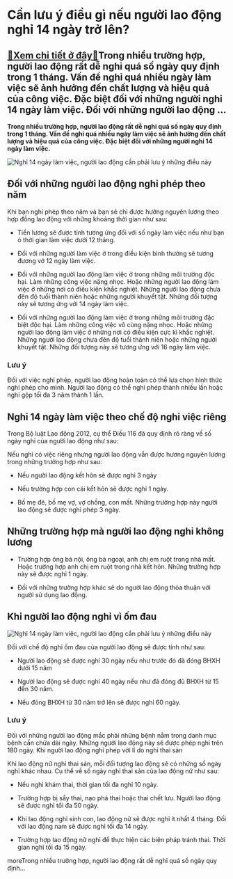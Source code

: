 Cần lưu ý điều gì nếu người lao động nghỉ 14 ngày trở lên?
==========================================================

[:gift:Xem chi tiết ở đây:gift:](https://hddtvn.com/can-luu-y-dieu-gi-neu-nguoi-lao-dong-nghi-14-ngay-tro-len/)Trong nhiều trường hợp, người lao động rất dễ nghỉ quá số ngày quy định trong 1 tháng. Vấn đề nghỉ quá nhiều ngày làm việc sẽ ảnh hưởng đến chất lượng và hiệu quả của công việc. Đặc biệt đối với những người nghỉ 14 ngày làm việc. Đối với những người lao động …
--------------------------------------------------------------------------------------------------------------------------------------------------------------------------------------------------------------------------------------------------------------------

**Trong nhiều trường hợp, người lao động rất dễ nghỉ quá số ngày quy định trong 1 tháng. Vấn đề nghỉ quá nhiều ngày làm việc sẽ ảnh hưởng đến chất lượng và hiệu quả của công việc. Đặc biệt đối với những người nghỉ 14 ngày làm việc.**


![Nghỉ 14 ngày làm việc, người lao động cần phải lưu ý những điều này](https://hddtvn.com/wp-content/uploads/2021/01/quy-dinh-nghi-phep.jpg)


Đối với những người lao động nghỉ phép theo năm
-----------------------------------------------


Khi bạn nghỉ phép theo năm và bạn sẽ chỉ được hưởng nguyên lương theo hợp đồng lao động với những khoảng thời gian như sau:




* Tiền lương sẽ được tính tương ứng đối với số ngày làm việc nếu như bạn ó thời gian làm việc dưới 12 tháng.

* Đối với những người làm việc ở trong điều kiện bình thường sẽ tương đương vớ 12 ngày làm việc.

* Đối với những người lao động làm việc ở trong những môi trường độc hại. Làm những công việc nặng nhọc. Hoặc những người lao động làm việc ở những nơi có điều kiện khắc nghiệt. Những người lao động chưa đên độ tuổi thành niên hoặc những người khuyết tật. Những đối tượng này sẽ tương ứng với 14 ngày làm việc.

* Đối với những người lao động làm việc ở trong những môi trường đặc biệt độc hại. Làm những công việc vô cùng nặng nhọc. Hoặc những người lao động làm việc ở những nơi có điều kiện cực kì khắc nghiệt. Những người lao động chưa đên độ tuổi thành niên hoặc những người khuyết tật. Những đối tượng này sẽ tương ứng với 16 ngày làm việc.



### Lưu ý


Đối với việc nghỉ phép, người lao động hoàn toàn có thể lựa chọn hình thức nghỉ phép cho mình. Người lao động có thể nghỉ phép thành nhiều lần hoặc nghỉ gộp tối đa 3 năm thành 1 lần.


Nghỉ 14 ngày làm việc theo chế độ nghỉ việc riêng
-------------------------------------------------


Trong Bộ luật Lao động 2012, cụ thể Điều 116 đã quy định rõ ràng về số ngày nghỉ của người lao động như sau:


Nếu nghỉ có việc riêng nhưng người lao động vẫn được hương nguyên lương trong những trường hợp như sau:




* Nếu người lao động kết hôn sẽ được nghỉ 3 ngày

* Nếu trường hợp con cái kết hôn sẽ được nghỉ 1 ngày.

* Bố mẹ đẻ, bố mẹ vợ, vợ chồng, con mất. Những trường hợp này người lao động sẽ được nghỉ phép 3 ngày.



Những trường hợp mà người lao động nghỉ không lương
---------------------------------------------------




* Trường hợp ông bà nội, ông bà ngoại, anh chị em ruột trong nhà mất. Hoặc trường hợp anh chị em ruột trong nhà kết hôn. Những trường hợp này sẽ được nghỉ 1 ngày.

* Đối với những trường hợp khác sẽ do người lao động thỏa thuận với người sử dụng lao động.



Khi người lao động nghỉ vì ốm đau
---------------------------------


![Nghỉ 14 ngày làm việc, người lao động cần phải lưu ý những điều này](https://hddtvn.com/wp-content/uploads/2021/01/nhung-yeu-cau-khi-nghi-phep-2.jpg)


Đối với chế độ nghỉ ốm đau của người lao động sẽ được tính như sau:




* Người lao động sẽ được nghỉ 30 ngày nếu như trước đó đã đóng BHXH dưới 15 năm

* Người lao động sẽ được nghỉ 40 ngày nếu như đã đóng đủ BHXH từ 15 đến 30 năm.

* Nếu đóng BHXH từ 30 năm trở lên sẽ được nghỉ 60 ngày.



### Lưu ý


Đối với những người lao động mắc phải những bệnh nằm trong danh mục bệnh cần chữa dài ngày. Những người lao động này sẽ được phép nghỉ trên 180 ngày. Khi người lao động nghỉ phép với lí do nghỉ thai sản


Khi lao động nữ nghỉ thai sản, mỗi đối tượng lao động sẽ có những số ngày nghỉ khác nhau. Cụ thể về số ngày nghỉ thai sản của lao động nữ như sau:




* Nếu nghỉ khám thai, thời gian tối đa nghỉ 10 ngày.

* Trường hợp bị sẩy thai, nạo phá thai hoặc thai chết lưu. Người lao động sẽ được nghỉ tối đa 50 ngày.

* Khi lao động nghỉ sinh con, lao động nữ sẽ được nghỉ ít nhất 4 tháng. Đối với lao động nam sẽ được nghỉ tối đa 14 ngày.

* Trường hợp lao động nữ nghỉ để thực hiện các biện pháp tránh thai. Thời gian nghỉ tối đa 15 ngày.



moreTrong nhiều trường hợp, người lao động rất dễ nghỉ quá số ngày quy định…

